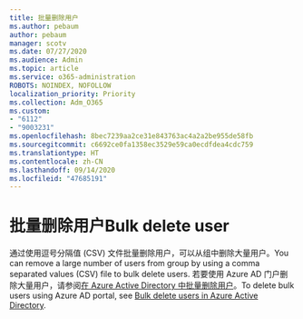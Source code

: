 ```yaml
---
title: 批量删除用户
ms.author: pebaum
author: pebaum
manager: scotv
ms.date: 07/27/2020
ms.audience: Admin
ms.topic: article
ms.service: o365-administration
ROBOTS: NOINDEX, NOFOLLOW
localization_priority: Priority
ms.collection: Adm_O365
ms.custom:
- "6112"
- "9003231"
ms.openlocfilehash: 8bec7239aa2ce31e843763ac4a2a2be955de58fb
ms.sourcegitcommit: c6692ce0fa1358ec3529e59ca0ecdfdea4cdc759
ms.translationtype: HT
ms.contentlocale: zh-CN
ms.lasthandoff: 09/14/2020
ms.locfileid: "47685191"
---
```

# <a name="bulk-delete-user"></a><span data-ttu-id="77986-102">批量删除用户</span><span class="sxs-lookup"><span data-stu-id="77986-102">Bulk delete user</span></span>

<span data-ttu-id="77986-103">通过使用逗号分隔值 (CSV) 文件批量删除用户，可以从组中删除大量用户。</span><span class="sxs-lookup"><span data-stu-id="77986-103">You can remove a large number of users from group by using a comma separated values (CSV) file to bulk delete users.</span></span> <span data-ttu-id="77986-104">若要使用 Azure AD 门户删除大量用户，请参阅[在 Azure Active Directory 中批量删除用户](https://docs.microsoft.com/azure/active-directory/users-groups-roles/users-bulk-delete)。</span><span class="sxs-lookup"><span data-stu-id="77986-104">To delete bulk users using Azure AD portal, see [Bulk delete users in Azure Active Directory](https://docs.microsoft.com/azure/active-directory/users-groups-roles/users-bulk-delete).</span></span>